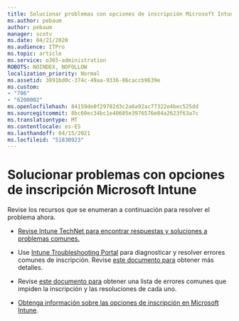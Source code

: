 ```yaml
---
title: Solucionar problemas con opciones de inscripción Microsoft Intune
ms.author: pebaum
author: pebaum
manager: scotv
ms.date: 04/21/2020
ms.audience: ITPro
ms.topic: article
ms.service: o365-administration
ROBOTS: NOINDEX, NOFOLLOW
localization_priority: Normal
ms.assetid: 3891bd0c-374c-49aa-9336-86caccb9639e
ms.custom:
- "786"
- "6200002"
ms.openlocfilehash: 84159de0f29782d3c2a6a92ac77322e4bec525dd
ms.sourcegitcommit: 8bc60ec34bc1e40685e3976576e04a2623f63a7c
ms.translationtype: MT
ms.contentlocale: es-ES
ms.lasthandoff: 04/15/2021
ms.locfileid: "51830923"
---
```

# <a name="troubleshoot-issues-with-enrollment-options-microsoft-intune"></a>Solucionar problemas con opciones de inscripción Microsoft Intune

Revise los recursos que se enumeran a continuación para resolver el problema ahora.
  
- [Revise Intune TechNet para encontrar respuestas y soluciones a problemas comunes.](https://social.technet.microsoft.com/Forums/home?category=microsoftintune&amp;filter=alltypes&amp;sort=lastpostdesc)

- Use [Intune Troubleshooting Portal](https://aka.ms/intunetroubleshooting) para diagnosticar y resolver errores comunes de inscripción. Revise [este documento para](https://docs.microsoft.com/intune/help-desk-operators) obtener más detalles.

- Revise [este documento para](https://docs.microsoft.com/troubleshoot/mem/intune/troubleshoot-device-enrollment-in-intune) obtener una lista de errores comunes que impiden la inscripción y las resoluciones de cada uno.

- [Obtenga información sobre las opciones de inscripción en Microsoft Intune](https://docs.microsoft.com/intune/enrollment-options).
